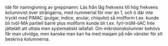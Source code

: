 Idé för namngivning av greppnamn:
Läs från låg frekvens till hög frekvens kolumnvist över strängarna, med nummertal för mer än 1, och ö där inte tryckt
med PIMAC (pulgar, indice, anular, chiquito)
så mollform t.ex. kunde bli tvöI-MA
partiell barré plus mollform kunde bli t.ex. fyrI-tröM-öAC
Inte jättelätt att uttala men systematiskt iallafall. Om mikrotonskolumner behövs får man utvidga, men kanske man kan ha med maqam på nån vänster för stt beskriva kolumnerna.
